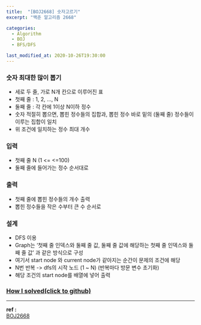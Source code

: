 ```yaml
---
title:  "[BOJ2668] 숫자고르기"
excerpt: "백준 알고리즘 2668"

categories:
  - Algorithm
  - BOJ
  - BFS/DFS

last_modified_at: 2020-10-26T19:30:00
---
```


### 숫자 최대한 많이 뽑기
- 세로 두 줄, 가로 N개 칸으로 이루어진 표
- 첫째 줄 : 1, 2, …, N
- 둘째 줄 : 각 칸에 1이상 N이하 정수
- 숫자 적절히 뽑으면, 뽑힌 정수들의 집합과, 뽑힌 정수 바로 밑의 (둘째 줄) 정수들이 이루는 집합이 일치
- 위 조건에 일치하는 정수 최대 개수

### 입력
- 첫째 줄 N (1 <= <=100)
- 둘째 줄에 들어가는 정수 순서대로

### 출력
- 첫째 줄에 뽑힌 정수들의 개수 출력
- 뽑힌 정수들을 작은 수부터 큰 수 순서로

### 설계
- DFS 이용
- Graph는 ‘첫째 줄 인덱스와 둘째 줄 값, 둘째 줄 값에 해당하는 첫째 줄 인덱스와 둘째 줄 값’ 과 같은 방식으로 구성
- 여기서 start node 와 current node가 같아지는 순간이 문제의 조건에 해당
- N번 반복 -> dfs의 시작 노드 (1 ~ N) (반복마다 방문 변수 초기화)
- 해당 조건의 start node를 배열에 넣어 출력


### [How I solved(click to github)](https://github.com/mindflip/Algorithm_BOJ/blob/master/boj2668.cpp)

----
**ref :**  
[BOJ2668](https://www.acmicpc.net/problem/2668)
